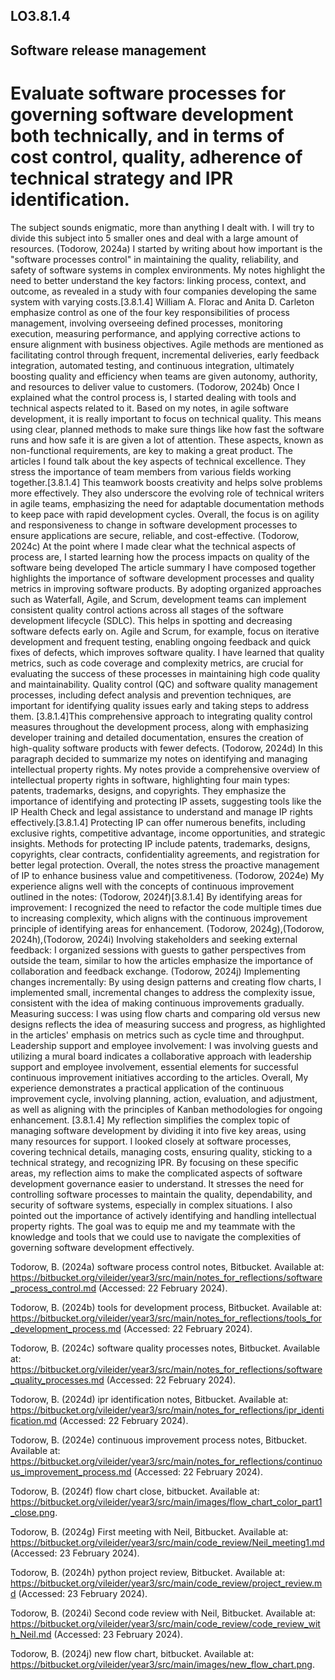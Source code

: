 
## LO3.8.1.4
## Software release management
# Evaluate software processes for governing software development both technically, and in terms of cost control, quality, adherence of technical strategy and IPR identification.


The subject sounds enigmatic, more than anything I dealt with.
I will try to divide this subject into 5 smaller ones and deal with a large amount of resources. 
(Todorow, 2024a)
I started by writing about how important is the "software processes control" in maintaining the quality, reliability, and safety of software systems in complex environments. My notes highlight the need to better understand the key factors: linking process, context, and outcome, as revealed in a study with four companies developing the same system with varying costs.[3.8.1.4] William A. Florac and Anita D. Carleton emphasize control as one of the four key responsibilities of process management, involving overseeing defined processes, monitoring execution, measuring performance, and applying corrective actions to ensure alignment with business objectives. Agile methods are mentioned as facilitating control through frequent, incremental deliveries, early feedback integration, automated testing, and continuous integration, ultimately boosting quality and efficiency when teams are given autonomy, authority, and resources to deliver value to customers.
(Todorow, 2024b)
Once I explained what the control process is, I started dealing with tools and technical aspects related to it.
Based on my notes, in agile software development, it is really important to focus on technical quality. This means using clear, planned methods to make sure things like how fast the software runs and how safe it is are given a lot of attention. These aspects, known as non-functional requirements, are key to making a great product. The articles I found talk about the key aspects of technical excellence. They stress the importance of team members from various fields working together.[3.8.1.4] This teamwork boosts creativity and helps solve problems more effectively. They also underscore the evolving role of technical writers in agile teams, emphasizing the need for adaptable documentation methods to keep pace with rapid development cycles. Overall, the focus is on agility and responsiveness to change in software development processes to ensure applications are secure, reliable, and cost-effective.
(Todorow, 2024c)
At the point where I made clear what the technical aspects of process are, I started learning how the process impacts on quality of the software being developed
The article summary I have composed together highlights the importance of software development processes and quality metrics in improving software products. By adopting organized approaches such as Waterfall, Agile, and Scrum, development teams can implement consistent quality control actions across all stages of the software development lifecycle (SDLC). This helps in spotting and decreasing software defects early on. Agile and Scrum, for example, focus on iterative development and frequent testing, enabling ongoing feedback and quick fixes of defects, which improves software quality. I have learned that quality metrics, such as code coverage and complexity metrics, are crucial for evaluating the success of these processes in maintaining high code quality and maintainability. Quality control (QC) and software quality management processes, including defect analysis and prevention techniques, are important for identifying quality issues early and taking steps to address them. [3.8.1.4]This comprehensive approach to integrating quality control measures throughout the development process, along with emphasizing developer training and detailed documentation, ensures the creation of high-quality software products with fewer defects.
(Todorow, 2024d)
In this paragraph decided to summarize my notes on identifying and managing intellectual property rights.
My notes provide a comprehensive overview of intellectual property rights in software, highlighting four main types: patents, trademarks, designs, and copyrights. They emphasize the importance of identifying and protecting IP assets, suggesting tools like the IP Health Check and legal assistance to understand and manage IP rights effectively.[3.8.1.4] Protecting IP can offer numerous benefits, including exclusive rights, competitive advantage, income opportunities, and strategic insights. Methods for protecting IP include patents, trademarks, designs, copyrights, clear contracts, confidentiality agreements, and registration for better legal protection. Overall, the notes stress the proactive management of IP to enhance business value and competitiveness.
(Todorow, 2024e)
My experience aligns well with the concepts of continuous improvement outlined in the notes:
(Todorow, 2024f)[3.8.1.4]
By identifying areas for improvement: I recognized the need to refactor the code multiple times due to increasing complexity, which aligns with the continuous improvement principle of identifying areas for enhancement.
(Todorow, 2024g),(Todorow, 2024h),(Todorow, 2024i)
Involving stakeholders and seeking external feedback: I organized sessions with guests to gather perspectives from outside the team, similar to how the articles emphasize the importance of collaboration and feedback exchange.
(Todorow, 2024j)
Implementing changes incrementally: By using design patterns and creating flow charts, I implemented small, incremental changes to address the complexity issue, consistent with the idea of making continuous improvements gradually.
Measuring success: I was using flow charts and comparing old versus new designs reflects the idea of measuring success and progress, as highlighted in the articles' emphasis on metrics such as cycle time and throughput.
Leadership support and employee involvement: I was involving guests and utilizing a mural board indicates a collaborative approach with leadership support and employee involvement, essential elements for successful continuous improvement initiatives according to the articles.
Overall, My experience demonstrates a practical application of the continuous improvement cycle, involving planning, action, evaluation, and adjustment, as well as aligning with the principles of Kanban methodologies for ongoing enhancement.
[3.8.1.4]
My reflection simplifies the complex topic of managing software development by dividing it into five key areas, using many resources for support. I looked closely at software processes, covering technical details, managing costs, ensuring quality, sticking to a technical strategy, and recognizing IPR. By focusing on these specific areas, my reflection aims to make the complicated aspects of software development governance easier to understand. It stresses the need for controlling software processes to maintain the quality, dependability, and security of software systems, especially in complex situations. I also pointed out the importance of actively identifying and handling intellectual property rights. The goal was to equip me and my teammate with the knowledge and tools that we could use to navigate the complexities of governing software development effectively.

Todorow, B. (2024a) software process control notes, Bitbucket. Available at: https://bitbucket.org/vileider/year3/src/main/notes_for_reflections/software_process_control.md (Accessed: 22 February 2024). 

Todorow, B. (2024b) tools for development process, Bitbucket. Available at: https://bitbucket.org/vileider/year3/src/main/notes_for_reflections/tools_for_development_process.md (Accessed: 22 February 2024). 

Todorow, B. (2024c) software quality processes notes, Bitbucket. Available at: https://bitbucket.org/vileider/year3/src/main/notes_for_reflections/software_quality_processes.md (Accessed: 22 February 2024). 

Todorow, B. (2024d) ipr identification notes, Bitbucket. Available at: https://bitbucket.org/vileider/year3/src/main/notes_for_reflections/ipr_identification.md (Accessed: 22 February 2024). 

Todorow, B. (2024e) continuous improvement process notes, Bitbucket. Available at: https://bitbucket.org/vileider/year3/src/main/notes_for_reflections/continuous_improvement_process.md (Accessed: 22 February 2024). 

Todorow, B. (2024f) flow chart close, bitbucket. Available at: https://bitbucket.org/vileider/year3/src/main/images/flow_chart_color_part1_close.png. 

Todorow, B. (2024g) First meeting with Neil, Bitbucket. Available at: https://bitbucket.org/vileider/year3/src/main/code_review/Neil_meeting1.md (Accessed: 23 February 2024). 

Todorow, B. (2024h) python project review, Bitbucket. Available at: https://bitbucket.org/vileider/year3/src/main/code_review/project_review.md (Accessed: 23 February 2024). 

Todorow, B. (2024i) Second code review with Neil, Bitbucket. Available at: https://bitbucket.org/vileider/year3/src/main/code_review/code_review_with_Neil.md (Accessed: 23 February 2024). 

Todorow, B. (2024j) new flow chart, bitbucket. Available at: https://bitbucket.org/vileider/year3/src/main/images/new_flow_chart.png. 